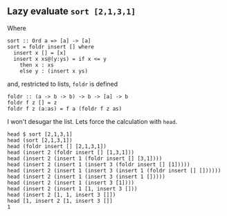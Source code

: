 ## Lazy evaluate `sort [2,1,3,1]`
Where
```
sort :: Ord a => [a] -> [a]
sort = foldr insert [] where
  insert x [] = [x]
  insert x xs@(y:ys) = if x <= y
    then x : xs
    else y : (insert x ys)
```
and, restricted to lists, `foldr` is defined
```
foldr :: (a -> b -> b) -> b -> [a] -> b
foldr f z [] = z
foldr f z (a:as) = f a (foldr f z as)
```
I won't desugar the list.  Lets force the calculation with `head`.
```
head $ sort [2,1,3,1]
head (sort [2,1,3,1])
head (foldr insert [] [2,1,3,1])
head (insert 2 (foldr insert [] [1,3,1]))
head (insert 2 (insert 1 (foldr insert [] [3,1])))
head (insert 2 (insert 1 (insert 3 (foldr insert [] [1]))))
head (insert 2 (insert 1 (insert 3 (insert 1 (foldr insert [] [])))))
head (insert 2 (insert 1 (insert 3 (insert 1 []))))
head (insert 2 (insert 1 (insert 3 [1])))
head (insert 2 (insert 1 [1, insert 3 []))
head (insert 2 [1, 1, insert 3 []])
head [1, insert 2 [1, insert 3 []]
1
```
